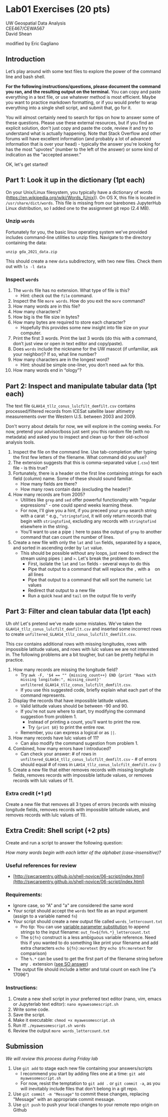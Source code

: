 # Lab01 Exercises (20 pts)
UW Geospatial Data Analysis  
CEE467/CEWA567  
David Shean

modified by Eric Gagliano  

## Introduction

Let’s play around with some text files to explore the power of the command line and bash shell.  

**For the following instructions/questions, please document the command you ran, and the resulting output on the terminal.** You can copy and paste everything in a text file, or use whatever method is most efficient. Maybe you want to practice markdown formatting, or if you would prefer to wrap everything into a single shell script, and submit that, go for it.

You will almost certainly need to search for tips on how to answer some of these questions. Please use these external resources, but if you find an explicit solution, don't just copy and paste the code, review it and try to understand what is actually happening. Note that Stack Overflow and other forums will have excellent information (and probably a lot of advanced information that is over your head) - typically the answer you're looking for has the most "upvotes" (number to the left of the answer) or some kind of indication as the "accepted answer."

OK, let's get started!

## Part 1: Look it up in the dictionary (1pt each)
On your Unix/Linux filesystem, you typically have a dictionary of words (https://en.wikipedia.org/wiki/Words_(Unix)).  On OS X, this file is located in `/usr/share/dict/words`. This file is missing from our barebones JupyterHub Linux distribution, so I added one to the assignment git repo (2.4 MB).

### Unzip `words`
Fortunately for you, the basic linux operating system we've provided includes command-line utilities to unzip files. Navigate to the directory containing the data:
```
unzip gda_2021_data.zip
```
This should create a new `data` subdirectory, with two new files. Check them out with `ls -l data`

### Inspect `words`
1. The `words` file has no extension. What type of file is this? 
    - Hint: check out the `file` command.
2. Inspect the file `more words`. How do you exit the `more` command?
3. How many words are in this file?
4. How many characters?
5. How big is the file size in bytes?
6. How many bytes are required to store each character? 
    - Hopefully this provides some new insight into file size on your computer.
7. Print the first 3 words. Print the last 3 words (do this with a command, don’t just view or open in text editor and copy/paste).
8. Does `words` include the nickname for the UW mascot (if unfamiliar, ask your neighbor)? If so, what line number?
9. How many characters are in the longest word?  
    - Hint: should be simple one-liner, you don’t need `awk` for this.
10. How many words end in “ology”?

## Part 2: Inspect and manipulate tabular data (1pt each)

The text file `GLAH14_tllz_conus_lulcfilt_demfilt.csv` contains processed/filtered records from ICESat satellite laser altimetry measurements over the Western U.S. between 2003 and 2009. 

Don't worry about details for now, we will explore in the coming weeks. For now, pretend your advisor/boss just sent you this random file (with no metadata) and asked you to inspect and clean up for their old-school analysis tools.

1. Inspect the file on the command line. Use tab-completion after typing the first few letters of the filename. What command did you use?
2. The extension suggests that this is comma-separated value (`.csv`) text file - is this true?
3. Fortunately, there is a header on the first line containing strings for each field (column) name. Some of these should sound familiar.
   * How many fields are there?
   * How many rows contain data (excluding the header)?
4. How many records are from 2005?
    * Utilities like `grep` and `sed` offer powerful functionality with "regular expressions" - one could spend weeks learning these. 
    * For now, I'll give you a hint, if you preceed your `grep` search string with a carat `^` e.g., `^stringtofind`, it will only return records that begin with `stringtofind`, excluding any records with `stringtofind` elsewhere in the string.
    * You'll want to use a pipe `|` here to pass the output of `grep` to another command that can count the number of lines.
5. Create a new file with only the `lat` and `lon` fields, separated by a space, and sorted in ascending order by `lat` value.
    * This should be possible without any loops, just need to redirect the stream using pipes `|` and `>`. Let's break the problem down.
       * First, isolate the `lat` and `lon` fields - several ways to do this
       * Pipe that output to a command that will replace the `,` with a ` ` on all lines
       * Pipe that output to a command that will sort the numeric `lat` values
       * Redirect that output to a new file
       * Run a quick `head` and `tail` on the output file to verify

## Part 3: Filter and clean tabular data (1pt each)
Uh oh! Let's pretend we've made some mistakes. We've taken the `GLAH14_tllz_conus_lulcfilt_demfilt.csv` and inserted some incorrect rows to create `unfiltered_GLAH14_tllz_conus_lulcfilt_demfilt.csv`. 

This csv contains additional rows with missing longitudes, rows with impossible latitude values, and rows with lulc values we are not interested in. The following problems are a bit tougher, but can be pretty helpful in practice.

1. How many records are missing the longitude field?
    - Try `awk -F, '$4 == "" {missing_count++} END {print "Rows with missing longitude:", missing_count}' unfiltered_GLAH14_tllz_conus_lulcfilt_demfilt.csv`.
    - If you use this suggested code, briefly explain what each part of the command represents.
2. Display the records that have impossible latitude values.
    - Valid latitude values should be between -90 and 90.
    - If you're not sure where to start, try modifying the command suggestion from problem 1. 
        - Instead of printing a count, you'll want to print the row.
        - Try `{print $0}` to print the entire row.
    - Remember, you can express a logical or as `||`.
3. How many records have lulc values of 11?
    - Can also modify the command sugestion from problem 1.
4. Combined, how many errors have I introduced?
    - Can check your answer: \# of rows in `unfiltered_GLAH14_tllz_conus_lulcfilt_demfilt.csv` - \# of errors should equal \# of rows in `LAH14_tllz_conus_lulcfilt_demfilt.csv` :) 
5. Create a new file that either removes records with missing longitude fields, removes records with impossible latitude values, or removes records with lulc values of 11.

### Extra credit (+1 pt)
Create a new file that removes all 3 types of errors (records with missing longitude fields, removes records with impossible latitude values, and removes records with lulc values of 11).


## Extra Credit: Shell script (+2 pts)
Create and run a script to answer the following question:

*How many words begin with each letter of the alphabet (case-insensitive)?*

### Useful references for review
* [http://swcarpentry.github.io/shell-novice/06-script/index.html](http://swcarpentry.github.io/shell-novice/06-script/index.html)

### Requirements:
* Ignore case, so "A" and "a" are considered the same word
* Your script should accept the `words` text file as an input argument (assign to a variable named `fn`)
* Your script should create a new output file called `words_lettercount.txt`
    * Pro tip: You can use [variable parameter substitution](https://www.tldp.org/LDP/abs/html/parameter-substitution.html) to append strings to the input filename: `out_fn=${fn%.*}_lettercount.txt`
    * The `${fn}` construct is a less ambiguous variable reference.  Need this if you wanted to do something like print your filename and add extra characters `echo ${fn}:moretext` (try `echo $fn:moretext` for comparison)
    * The `%.*` can be used to get the first part of the filename string before any `.` extension ([see SO answer](https://stackoverflow.com/a/965072))
* The output file should include a letter and total count on each line (“a 17096”)

### Instructions:
1. Create a new shell script in your preferred text editor (nano, vim, emacs or Jupyterlab text editor): `nano myawesomescript.sh`
2. Write some code.
3. Save the script.
4. Make it executable: `chmod +x myawesomescript.sh`
5. Run it! `./myawesomescript.sh words`
6. Review the output `more words_lettercount.txt`

## Submission
*We will review this process during Friday lab*
1. Use `git add` to stage each new file containing your answers/scripts
    * I recommend you start by adding files one at a time: `git add myawesomescript.sh`
    * For now, resist the temptation to `git add .` or `git commit -a`, as you will inevitably include files that don't belong in a git repo.
2. Use `git commit -m "Message"` to commit these changes, replacing "Message" with an appropriate commit message.
3. Use `git push` to push your local changes to your remote repo origin on Github
